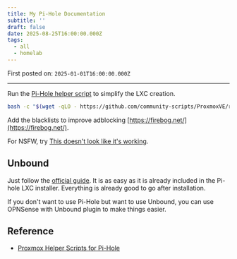 ```yaml
---
title: My Pi-Hole Documentation
subtitle: ''
draft: false
date: 2025-08-25T16:00:00.000Z
tags:
  - all
  - homelab
---
```


First posted on: `2025-01-01T16:00:00.000Z`

***

Run the [Pi-Hole helper script](https://community-scripts.github.io/ProxmoxVE/scripts?id=pihole) to simplify the LXC creation.

```bash
bash -c "$(wget -qLO - https://github.com/community-scripts/ProxmoxVE/raw/main/ct/pihole.sh)"
```

Add the blacklists to improve adblocking [https://firebog.net/](https://firebog.net/).

For NSFW, try [This doesn't look like it's working](https://github.com/blocklistproject/Lists).

## Unbound

Just follow the [official guide](https://docs.pi-hole.net/guides/dns/unbound/?h=unbound). It is as easy as it is already included in the Pi-hole LXC installer. Everything is already good to go after installation.

If you don't want to use Pi-Hole but want to use Unbound, you can use OPNSense with Unbound plugin to make things easier.

## Reference

* [Proxmox Helper Scripts for Pi-Hole](https://community-scripts.github.io/ProxmoxVE/scripts?id=pihole)

